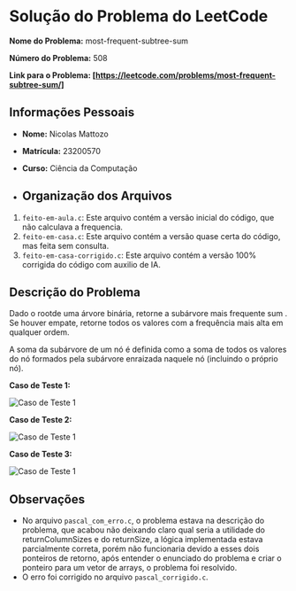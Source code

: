 # Solução do Problema do LeetCode

**Nome do Problema:** most-frequent-subtree-sum

**Número do Problema:** 508

**Link para o Problema: [https://leetcode.com/problems/most-frequent-subtree-sum/]** 

## Informações Pessoais
- **Nome:** Nicolas Mattozo
- **Matrícula:** 23200570
- **Curso:** Ciência da Computação

- ## Organização dos Arquivos
1. `feito-em-aula.c`: Este arquivo contém a versão inicial do código, que não calculava a frequencia.
2. `feito-em-casa.c`: Este arquivo contém a versão quase certa do código, mas feita sem consulta.
3. `feito-em-casa-corrigido.c`: Este arquivo contém a versão 100% corrigida do código com auxilio de IA.

## Descrição do Problema
Dado o rootde uma árvore binária, retorne a subárvore mais frequente sum . Se houver empate, retorne todos os valores com a frequência mais alta em qualquer ordem.

A soma da subárvore de um nó é definida como a soma de todos os valores do nó formados pela subárvore enraizada naquele nó (incluindo o próprio nó).

**Caso de Teste 1:**

![Caso de Teste 1](teste1.png)

**Caso de Teste 2:**

![Caso de Teste 1](teste2.png)

 **Caso de Teste 3:**

![Caso de Teste 1](teste3.png)

## Observações
- No arquivo `pascal_com_erro.c`, o problema estava na descrição do problema, que acabou não deixando claro qual seria a utilidade do returnColumnSizes e do returnSize, a lógica implementada estava parcialmente correta, porém não funcionaria devido a esses dois ponteiros de retorno, após entender o enunciado do problema e criar o ponteiro para um vetor de arrays, o problema foi resolvido.
- O erro foi corrigido no arquivo `pascal_corrigido.c`.
